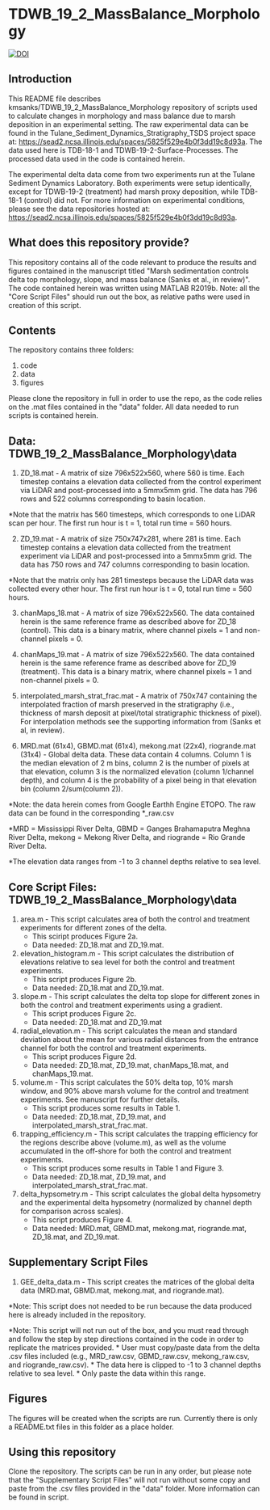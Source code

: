 # TDWB_19_2_MassBalance_Morphology
[![DOI](https://zenodo.org/badge/451958614.svg)](https://zenodo.org/badge/latestdoi/451958614)

## Introduction
This README file describes kmsanks/TDWB_19_2_MassBalance_Morphology repository of scripts used to calculate changes in morphology and mass balance due to marsh deposition in an experimental setting. The raw experimental data can be found in the Tulane_Sediment_Dynamics_Stratigraphy_TSDS project space at: https://sead2.ncsa.illinois.edu/spaces/5825f529e4b0f3dd19c8d93a. The data used here is TDB-18-1 and TDWB-19-2-Surface-Processes. The processed data used in the code is contained herein. 

The experimental delta data come from two experiments run at the Tulane Sediment Dynamics Laboratory. Both experiments were setup identically, except for TDWB-19-2 (treatment) had marsh proxy deposition, while TDB-18-1 (control) did not. 
For more information on experimental conditions, please see the data repositories hosted at: https://sead2.ncsa.illinois.edu/spaces/5825f529e4b0f3dd19c8d93a.

## What does this repository provide?
This repository contains all of the code relevant to produce the results and figures contained in the manuscript titled "Marsh sedimentation controls delta top morphology, slope, and mass balance (Sanks et al., in review)". The code contained herein was written using MATLAB R2019b. Note: all the "Core Script Files" should run out the box, as relative paths were used in creation of this script.

## Contents
The repository contains three folders:
 
 1. code
 2. data
 3. figures
 
Please clone the repository in full in order to use the repo, as the code relies on the .mat files contained in the "data" folder. All data needed to run scripts is contained herein.

## Data: TDWB_19_2_MassBalance_Morphology\data
1. ZD_18.mat - A matrix of size 796x522x560, where 560 is time. Each timestep contains a elevation data collected from the control experiment via LiDAR and post-processed into a 5mmx5mm grid. The data has 796 rows and 522 columns corresponding to basin location.
  
  *Note that the matrix has 560 timesteps, which corresponds to one LiDAR scan per hour. The first run hour is t = 1, total run time = 560 hours.
  
2. ZD_19.mat - A matrix of size 750x747x281, where 281 is time. Each timestep contains a elevation data collected from the treatment experiment via LiDAR and post-processed into a 5mmx5mm grid. The data has 750 rows and 747 columns corresponding to basin location. 
  
  *Note that the matrix only has 281 timesteps because the LiDAR data was collected every other hour. The first run hour is t = 0, total run time = 560 hours.
  
3. chanMaps_18.mat - A matrix of size 796x522x560. The data contained herein is the same reference frame as described above for ZD_18 (control). This data is a binary matrix, where channel pixels = 1 and non-channel pixels = 0.
 
4. chanMaps_19.mat - A matrix of size 796x522x560. The data contained herein is the same reference frame as described above for ZD_19 (treatment). This data is a binary matrix, where channel pixels = 1 and non-channel pixels = 0.

5. interpolated_marsh_strat_frac.mat - A matrix of 750x747 containing the interpolated fraction of marsh preserved in the stratigraphy (i.e., thickness of marsh deposit at pixel/total stratigraphic thickness of pixel). For interpolation methods see the supporting information from (Sanks et al, in review). 

6. MRD.mat (61x4), GBMD.mat (61x4), mekong.mat (22x4), riogrande.mat (31x4) - Global delta data. These data contain 4 columns. Column 1 is the median elevation of 2 m bins, column 2 is the number of pixels at that elevation, column 3 is the normalized elevation (column 1/channel depth), and column 4 is the probability of a pixel being in that elevation bin (column 2/sum(column 2)). 
  
  *Note: the data herein comes from Google Earthh Engine ETOPO. The raw data can be found in the corresponding *_raw.csv
  
  *MRD = Mississippi River Delta, GBMD = Ganges Brahamaputra Meghna River Delta, mekong = Mekong River Delta, and riogrande = Rio Grande River Delta.
  
  *The elevation data ranges from -1 to 3 channel depths relative to sea level. 

## Core Script Files: TDWB_19_2_MassBalance_Morphology\data
1. area.m - This script calculates area of both the control and treatment experiments for different zones of the delta. 
   * This sciript produces Figure 2a. 
   * Data needed: ZD_18.mat and ZD_19.mat.
2. elevation_histogram.m - This script calculates the distribution of elevations relative to sea level for both the control and treatment experiments.
   * This script produces Figure 2b.
   * Data needed: ZD_18.mat and ZD_19.mat.
3. slope.m - This script calculates the delta top slope for different zones in both the control and treatment experiments using a gradient.
   * This script produces Figure 2c.
   * Data needed: ZD_18.mat and ZD_19.mat
4. radial_elevation.m - This script calculates the mean and standard deviation about the mean for various radial distances from the entrance channel for both the control and treatment experiments.
   * This script produces Figure 2d.
   * Data needed: ZD_18.mat, ZD_19.mat, chanMaps_18.mat, and chanMaps_19.mat.
5. volume.m - This script calculates the 50% delta top, 10% marsh window, and 90% above marsh volume for the control and treatment experiments. See manuscript for further details.
   * This script produces some results in Table 1.
   * Data needed: ZD_18.mat, ZD_19.mat, and interpolated_marsh_strat_frac.mat.
6. trapping_efficiency.m - This script calculates the trapping efficiency for the regions describe above (volume.m), as well as the volume accumulated in the off-shore for both the control and treatment experiments.
   * This script produces some results in Table 1 and Figure 3.
   * Data needed: ZD_18.mat, ZD_19.mat, and interpolated_marsh_strat_frac.mat.
7. delta_hypsometry.m - This script calculates the global delta hypsometry and the experimental delta hypsometry (normalized by channel depth for comparison across scales).
   * This script produces Figure 4.
   * Data needed: MRD.mat, GBMD.mat, mekong.mat, riogrande.mat, ZD_18.mat, and ZD_19.mat.
  
## Supplementary Script Files
 1. GEE_delta_data.m - This script creates the matrices of the global delta data (MRD.mat, GBMD.mat, mekong.mat, and riogrande.mat).
  
  *Note: This script does not needed to be run because the data produced here is already included in the repository.
  
  *Note: This script will not run out of the box, and you must read through and follow the step by step directions contained in the code in order to replicate the matrices provided. 
    * User must copy/paste data from the delta .csv files included (e.g., MRD_raw.csv, GBMD_raw.csv, mekong_raw.csv, and riogrande_raw.csv).
    * The data here is clipped to -1 to 3 channel depths relative to sea level.
    * Only paste the data within this range. 

## Figures
The figures will be created when the scripts are run. Currently there is only a README.txt files in this folder as a place holder. 

## Using this repository
Clone the repository. The scripts can be run in any order, but please note that the "Supplementary Script Files" will not run without some copy and paste from the .csv files provided in the "data" folder. More information can be found in script.  
